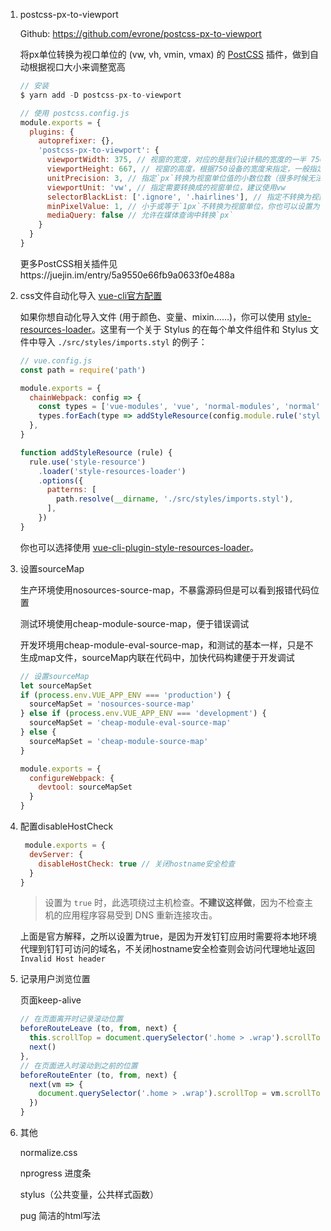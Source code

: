 1. postcss-px-to-viewport

   Github: https://github.com/evrone/postcss-px-to-viewport

   将px单位转换为视口单位的 (vw, vh, vmin, vmax) 的 [PostCSS](https://github.com/postcss/postcss) 插件，做到自动根据视口大小来调整宽高

   ```js
   // 安装
   $ yarn add -D postcss-px-to-viewport
   
   // 使用 postcss.config.js
   module.exports = {
     plugins: {
       autoprefixer: {},
       'postcss-px-to-viewport': {
         viewportWidth: 375, // 视窗的宽度，对应的是我们设计稿的宽度的一半 750 / 2
         viewportHeight: 667, // 视窗的高度，根据750设备的宽度来指定，一般指定1334，也可以不配置
         unitPrecision: 3, // 指定`px`转换为视窗单位值的小数位数（很多时候无法整除）
         viewportUnit: 'vw', // 指定需要转换成的视窗单位，建议使用vw
         selectorBlackList: ['.ignore', '.hairlines'], // 指定不转换为视窗单位的类，可以自定义，可以无限添加,建议定义一至两个通用的类名
         minPixelValue: 1, // 小于或等于`1px`不转换为视窗单位，你也可以设置为你想要的值
         mediaQuery: false // 允许在媒体查询中转换`px`
       }
     }
   }
   ```

   更多PostCSS相关插件见https://juejin.im/entry/5a9550e66fb9a0633f0e488a

2. css文件自动化导入  [vue-cli官方配置](https://cli.vuejs.org/zh/guide/css.html#自动化导入)

   如果你想自动化导入文件 (用于颜色、变量、mixin……)，你可以使用 [style-resources-loader](https://github.com/yenshih/style-resources-loader)。这里有一个关于 Stylus 的在每个单文件组件和 Stylus 文件中导入 `./src/styles/imports.styl` 的例子：

   ```js
   // vue.config.js
   const path = require('path')
   
   module.exports = {
     chainWebpack: config => {
       const types = ['vue-modules', 'vue', 'normal-modules', 'normal']
       types.forEach(type => addStyleResource(config.module.rule('stylus').oneOf(type)))
     },
   }
   
   function addStyleResource (rule) {
     rule.use('style-resource')
       .loader('style-resources-loader')
       .options({
         patterns: [
           path.resolve(__dirname, './src/styles/imports.styl'),
         ],
       })
   }
   ```

   你也可以选择使用 [vue-cli-plugin-style-resources-loader](https://www.npmjs.com/package/vue-cli-plugin-style-resources-loader)。

3. 设置sourceMap

   生产环境使用nosources-source-map，不暴露源码但是可以看到报错代码位置

   测试环境使用cheap-module-source-map，便于错误调试

   开发环境用cheap-module-eval-source-map，和测试的基本一样，只是不生成map文件，sourceMap内联在代码中，加快代码构建便于开发调试

   ```js
   // 设置sourceMap
   let sourceMapSet
   if (process.env.VUE_APP_ENV === 'production') {
     sourceMapSet = 'nosources-source-map'
   } else if (process.env.VUE_APP_ENV === 'development') {
     sourceMapSet = 'cheap-module-eval-source-map'
   } else {
     sourceMapSet = 'cheap-module-source-map'
   }
   
   module.exports = {
     configureWebpack: {
       devtool: sourceMapSet
     }
   }
   ```

4. 配置disableHostCheck

   ```js
    module.exports = {
     devServer: {
       disableHostCheck: true // 关闭hostname安全检查
     }
   }
   ```

   > 设置为 `true` 时，此选项绕过主机检查。**不建议这样做**，因为不检查主机的应用程序容易受到 DNS 重新连接攻击。

   上面是官方解释，之所以设置为true，是因为开发钉钉应用时需要将本地环境代理到钉钉可访问的域名，不关闭hostname安全检查则会访问代理地址返回  ```Invalid Host header```

5. 记录用户浏览位置

   页面keep-alive

   ```js
   // 在页面离开时记录滚动位置
   beforeRouteLeave (to, from, next) {
     this.scrollTop = document.querySelector('.home > .wrap').scrollTop
     next()
   },
   // 在页面进入时滚动到之前的位置
   beforeRouteEnter (to, from, next) {
     next(vm => {
       document.querySelector('.home > .wrap').scrollTop = vm.scrollTop
     })
   }
   ```

6. 其他

   normalize.css

   nprogress 进度条

   stylus（公共变量，公共样式函数）

   pug 简洁的html写法